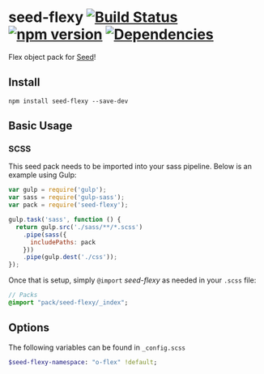 # seed-flexy [![Build Status](https://travis-ci.org/helpscout/seed-flexy.svg?branch=master)](https://travis-ci.org/helpscout/seed-flexy) [![npm version](https://badge.fury.io/js/seed-flexy.svg)](https://badge.fury.io/js/seed-flexy) [![Dependencies](https://david-dm.org/helpscout/seed-flexy.svg)](https://david-dm.org/helpscout/seed-flexy)

Flex object pack for [Seed](https://github.com/helpscout/seed)!

## Install
```
npm install seed-flexy --save-dev
```


## Basic Usage

### SCSS
This seed pack needs to be imported into your sass pipeline. Below is an example using Gulp:


```javascript
var gulp = require('gulp');
var sass = require('gulp-sass');
var pack = require('seed-flexy');

gulp.task('sass', function () {
  return gulp.src('./sass/**/*.scss')
    .pipe(sass({
      includePaths: pack
    }))
    .pipe(gulp.dest('./css'));
});
```

Once that is setup, simply `@import` *seed-flexy* as needed in your `.scss` file:

```sass
// Packs
@import "pack/seed-flexy/_index";
```

## Options

The following variables can be found in `_config.scss`

```sass
$seed-flexy-namespace: "o-flex" !default;
```
